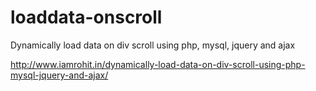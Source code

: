 # loaddata-onscroll

Dynamically load data on div scroll using php, mysql, jquery and ajax

http://www.iamrohit.in/dynamically-load-data-on-div-scroll-using-php-mysql-jquery-and-ajax/
